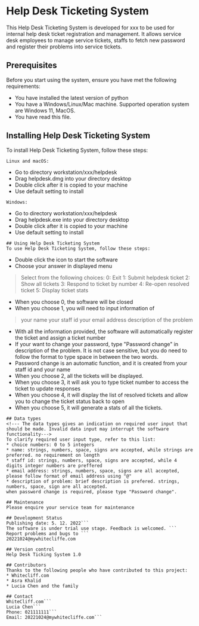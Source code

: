# Help Desk Ticketing System
<!--- This file includes software manual, the development status, licence, versions, installation and maintenance information --->
This Help Desk Ticketing System is developed for xxx to be used for internal help desk ticket registration and management. It allows service desk employees to manage service tickets, staffs to fetch new password and register their problems into service tickets. 

## Prerequisites
Before you start using the system, ensure you have met the following requirements:
<!--- These may not be a full list, enquire your service desk if you are unsure --->
* You have installed the latest version of python
* You have a Windows/Linux/Mac machine. Supported operation system are Windows 11, MacOS.
* You have read this file.

## Installing Help Desk Ticketing System
To install Help Desk Ticketing System, follow these steps:

```
Linux and macOS:
```
* Go to directory workstation/xxx/helpdesk
* Drag helpdesk.dmg into your directory desktop
* Double click after it is copied to your machine
* Use default setting to install

```
Windows:
```
* Go to directory workstation/xxx/helpdesk
* Drag helpdesk.exe into your directory desktop
* Double click after it is copied to your machine
* Use default setting to install
```
## Using Help Desk Ticketing System
To use Help Desk Ticketing System, follow these steps:
```
* Double click the icon to start the software
* Choose your answer in displayed menu
>Select from the following choices:
>0: Exit
>1: Submit helpdesk ticket
>2: Show all tickets
>3: Respond to ticket by number
>4: Re-open resolved ticket
>5: Display ticket stats
* When you choose 0, the software will be closed
* When you choose 1, you will need to input information of 
>your name
>your staff id
>your email address
>description of the problem
* With all the information provided, the software will automatically register the ticket and assign a ticket number
* If your want to change your password, type "Password change" in description of the problem. It is not case sensitive, 
but you do need to follow the format to type space in between the two words.
* Password change is an automatic function, and it is created from your staff id and your name
* When you choose 2, all the tickets will be displayed.
* When you choose 3, it will ask you to type ticket number to access the ticket to update responses
* When you choose 4, it will display the list of resolved tickets and allow you to change the ticket status back to open
* When you choose 5, it will generate a stats of all the tickets.
```
## Data types
<!--- The data types gives an indication on required user input that should be made. Invalid data input may interrupt the software functionality--->
To clarify required user input type, refer to this list:
* choice numbers: 0 to 5 integers
* name: strings, numbers, space, signs are accepted, while strings are preferred. no requirement on length
* staff id: strings, numbers, space, signs are accepted, while 4 digits integer numbers are preffered
* email address: strings, numbers, space, signs are all accepted, please follow format of email address using "@" 
* description of problem: brief description is prefered. strings, numbers, space, sign are all accepted.
when password change is required, please type "Password change".

## Maintenance
Please enquire your service team for maintenance

## Development Status
Publishing date: 5. 12. 2022```
The software is under trial use stage. Feedback is welcomed. ```
Report problems and bugs to ```
20221024@mywhitecliffe.com

## Version control
Help Desk Ticking System 1.0

## Contributors
Thanks to the following people who have contributed to this project:
* Whitecliff.com
* Asra Khalid
* Lucia Chen and the family

## Contact
WhiteCliff.com```
Lucia Chen```
Phone: 021111111```
Email: 20221024@mywhitecliffe.com```